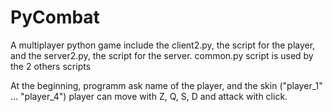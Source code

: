 # PyCombat
A multiplayer python game
include the client2.py, the script for the player, and the server2.py, the script for the server. common.py script is used by the 2 others scripts

At the beginning, programm ask name of the player, and the skin ("player_1" ... "player_4")
player can move with Z, Q, S, D and attack with click.
